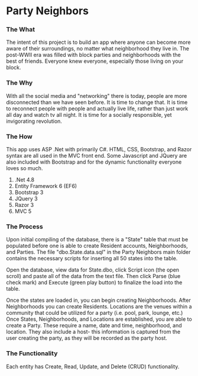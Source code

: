 # Party Neighbors

### The What
The intent of this project is to build an app where anyone can become more aware of their surroundings, no matter what neighborhood they live in. The post-WWII era was filled with block parties and neighborhoods with the best of friends. Everyone knew everyone, especially those living on your block.

### The Why
With all the social media and "networking" there is today, people are more disconnected than we have seen before. It is time to change that. It is time to reconnect people with people and actually live life, rather than just work all day and watch tv all night. It is time for a socially responsible, yet invigorating revolution.

### The How
This app uses ASP .Net with primarily C#. HTML, CSS, Bootstrap, and Razor syntax are all used in the MVC front end. Some Javascript and JQuery are also included with Bootstrap and for the dynamic functionality everyone loves so much.
1. .Net 4.8
2. Entity Framework 6 (EF6)
3. Bootstrap 3
4. JQuery 3
5. Razor 3
6. MVC 5

### The Process
Upon initial compiling of the database, there is a "State" table that must be populated before one is able to create Resident accounts, Neighborhoods, and Parties.
The file "dbo.State.data.sql" in the Party Neighbors main folder contains the necessary scripts for inserting all 50 states into the table. 

Open the database, view data for State.dbo, click Script icon (the open scroll) and paste all of the data from the text file. Then click Parse (blue check mark) and Execute (green play button) to finalize the load into the table.

Once the states are loaded in, you can begin creating Neighborhoods. After Neighborhoods you can create Residents. Locations are the venues within a community that could be utilized for a party (i.e. pool, park, lounge, etc.) Once States, Neighborhoods, and Locations are established, you are able to create a Party. These require a name, date and time, neighborhood, and location. They also include a host- this information is captured from the user creating the party, as they will be recorded as the party host.

### The Functionality
Each entity has Create, Read, Update, and Delete (CRUD) functionality. 
